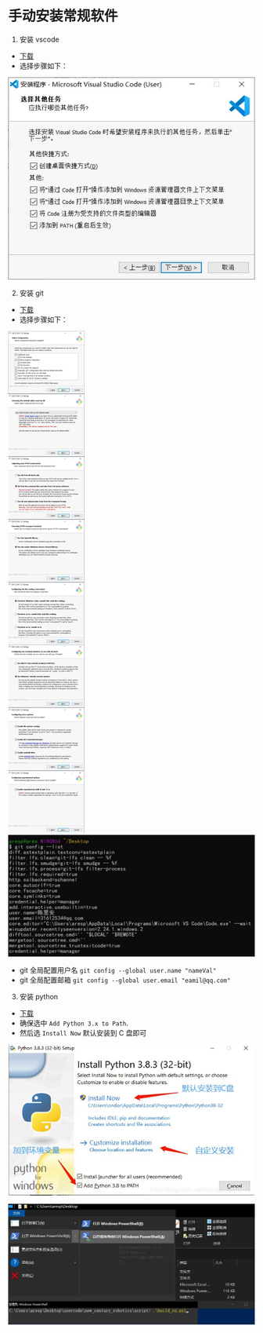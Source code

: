 # 手动安装常规软件
1. 安装 vscode

- [下载](https://qzrobot.top/index.php/s/GjQZgGKfBDw2FBW/download)
- 选择步骤如下：

![avatar](../pic/2.vscode.jpg)

2. 安装 git

- [下载](https://qzrobot.top/index.php/s/afkWMfGGrZxZcaR/download)
- 选择步骤如下：

![avatar](../pic/3.git-1.jpg)
![avatar](../pic/3.git-2.jpg)

- git 全局配置用户名 `git config --global user.name "nameVal"`
- git 全局配置邮箱 `git config --global user.email "eamil@qq.com"`

3. 安装 python

- [下载](https://qzrobot.top/index.php/s/THniMLtpTa4j3j5/download)
- 确保选中 `Add Python 3.x to Path`.
- 然后选 `Install Now` 默认安装到 C 盘即可

![avatar](../pic/4.python.jpg)

![avatar](../pic/7.环境变量-1.jpg)